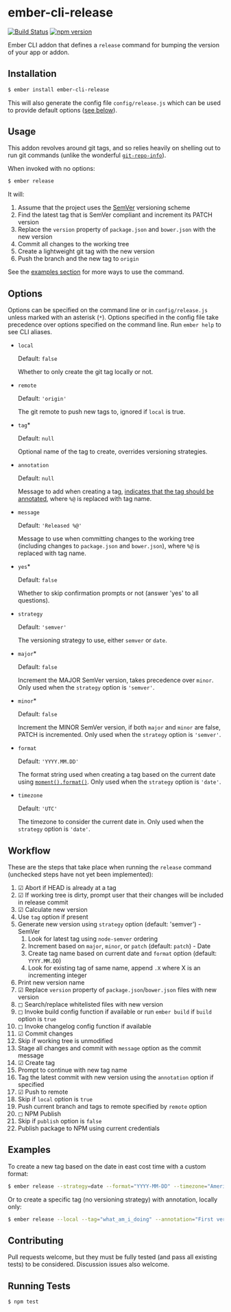 # ember-cli-release

[![Build Status](https://travis-ci.org/lytics/ember-cli-release.svg?branch=master)](https://travis-ci.org/lytics/ember-cli-release)
[![npm version](https://badge.fury.io/js/ember-cli-release.svg)](http://badge.fury.io/js/ember-cli-release)

Ember CLI addon that defines a `release` command for bumping the version of your app or addon.

## Installation

```sh
$ ember install ember-cli-release
```

This will also generate the config file `config/release.js` which can be used to provide default options ([see below](#options)).

## Usage

This addon revolves around git tags, and so relies heavily on shelling out to run git commands (unlike the wonderful [`git-repo-info`](https://github.com/rwjblue/git-repo-info)).

When invoked with no options:

```sh
$ ember release
```

It will:

  1. Assume that the project uses the [SemVer](http://semver.org/) versioning scheme
  2. Find the latest tag that is SemVer compliant and increment its PATCH version
  3. Replace the `version` property of `package.json` and `bower.json` with the new version
  4. Commit all changes to the working tree
  5. Create a lightweight git tag with the new version
  6. Push the branch and the new tag to `origin`

See the [examples section](#examples) for more ways to use the command.

## Options

Options can be specified on the command line or in `config/release.js` unless marked with an asterisk (`*`). Options specified in the config file take precedence over options specified on the command line. Run `ember help` to see CLI aliases.

- `local`

  Default: `false`

  Whether to only create the git tag locally or not.

- `remote`

  Default: `'origin'`

  The git remote to push new tags to, ignored if `local` is true.

- `tag`\*

  Default: `null`

  Optional name of the tag to create, overrides versioning strategies.

- `annotation`

  Default: `null`

  Message to add when creating a tag, [indicates that the tag should be annotated](http://git-scm.com/book/tr/v2/Git-Basics-Tagging#Annotated-Tags), where `%@` is replaced with tag name.

- `message`

  Default: `'Released %@'`

  Message to use when committing changes to the working tree (including changes to `package.json` and `bower.json`), where `%@` is replaced with tag name.

- `yes`\*

  Default: `false`

  Whether to skip confirmation prompts or not (answer 'yes' to all questions).

- `strategy`

  Default: `'semver'`

  The versioning strategy to use, either `semver` or `date`.

- `major`\*

  Default: `false`

  Increment the MAJOR SemVer version, takes precedence over `minor`. Only used when the `strategy` option is `'semver'`.

- `minor`\*

  Default: `false`

  Increment the MINOR SemVer version, if both `major` and `minor` are false, PATCH is incremented. Only used when the `strategy` option is `'semver'`.

- `format`

  Default: `'YYYY.MM.DD'`

  The format string used when creating a tag based on the current date using [`moment().format()`](http://momentjs.com/docs/#/displaying/format/). Only used when the `strategy` option is `'date'`.

- `timezone`

  Default: `'UTC'`

  The timezone to consider the current date in. Only used when the `strategy` option is `'date'`.

## Workflow

These are the steps that take place when running the `release` command (unchecked steps have not yet been implemented):

1. ☑ Abort if HEAD is already at a tag
2. ☑ If working tree is dirty, prompt user that their changes will be included in release commit
3. ☑ Calculate new version
  1. Use `tag` option if present
  2. Generate new version using `strategy` option (default: 'semver')
    - SemVer
      1. Look for latest tag using `node-semver` ordering
      2. Increment based on `major`, `minor`, or `patch` (default: `patch`)
    - Date
      1. Create tag name based on current date and `format` option (default: `YYYY.MM.DD`)
      2. Look for existing tag of same name, append `.X` where X is an incrementing integer
  3. Print new version name
4. ☑ Replace `version` property of `package.json`/`bower.json` files with new version
5. ◻ Search/replace whitelisted files with new version
6. ◻ Invoke build config function if available or run `ember build` if `build` option is `true`
7. ◻ Invoke changelog config function if available
8. ☑ Commit changes
  1. Skip if working tree is unmodified
  2. Stage all changes and commit with `message` option as the commit message
9. ☑ Create tag
  1. Prompt to continue with new tag name
  2. Tag the latest commit with new version using the `annotation` option if specified
10. ☑ Push to remote
  1. Skip if `local` option is `true`
  2. Push current branch and tags to remote specified by `remote` option
11. ◻ NPM Publish
  1. Skip if `publish` option is `false`
  2. Publish package to NPM using current credentials

## Examples

To create a new tag based on the date in east cost time with a custom format:

```sh
$ ember release --strategy=date --format="YYYY-MM-DD" --timezone="America/New_York"
```

Or to create a specific tag (no versioning strategy) with annotation, locally only:

```sh
$ ember release --local --tag="what_am_i_doing" --annotation="First version wooooo!"
```

## Contributing

Pull requests welcome, but they must be fully tested (and pass all existing tests) to be considered. Discussion issues also welcome.

## Running Tests

```sh
$ npm test
```
